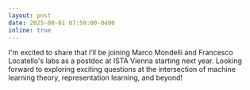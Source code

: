```yaml
---
layout: post
date: 2025-08-01 07:59:00-0400
inline: true
---
```


I'm excited to share that I’ll be joining Marco Mondelli and Francesco Locatello's labs as a postdoc at ISTA Vienna starting next year. Looking forward to exploring exciting questions at the intersection of machine learning theory, representation learning, and beyond!